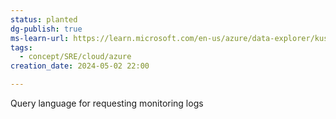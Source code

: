 ```yaml
---
status: planted
dg-publish: true
ms-learn-url: https://learn.microsoft.com/en-us/azure/data-explorer/kusto/query/
tags:
  - concept/SRE/cloud/azure
creation_date: 2024-05-02 22:00

---
```


Query language for requesting monitoring logs